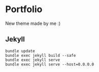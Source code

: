 # Portfolio
New theme made by me :)

## Jekyll
`bundle update`  
`bundle exec jekyll build --safe`  
`bundle exec jekyll serve`  
`bundle exec jekyll serve --host=0.0.0.0`
